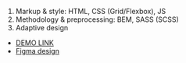 1. Markup & style: HTML, CSS (Grid/Flexbox), JS
2. Methodology & preprocessing: BEM, SASS (SCSS)
3. Adaptive design

- [DEMO LINK](https://Anastasiia-Svintsova.github.io/landing-Museum/)
- [Figma design](https://www.figma.com/file/HL3XGt5ZatvJoYBhOaWY5x/museum-prototype)
